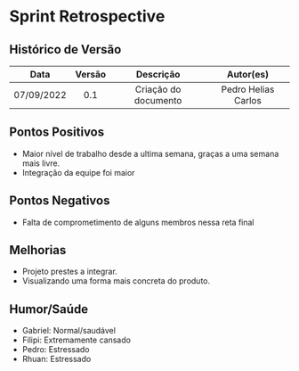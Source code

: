 # Sprint Retrospective 

## Histórico de Versão

|    Data    | Versão |         Descrição         |     Autor(es)     |
| :--------: | :----: | :-----------------------: | :---------------: |
| 07/09/2022 |  0.1   |   Criação do documento    | Pedro Helias Carlos |


## Pontos Positivos
	
- Maior nível de trabalho desde a ultima semana, graças a uma semana mais livre.
- Integração da equipe foi maior

## Pontos Negativos

- Falta de comprometimento de alguns membros nessa reta final
  
## Melhorias

- Projeto prestes a integrar.
- Visualizando uma forma mais concreta do produto.
  
## Humor/Saúde

- Gabriel: Normal/saudável
- Filipi: Extremamente cansado
- Pedro: Estressado
- Rhuan: Estressado
	



